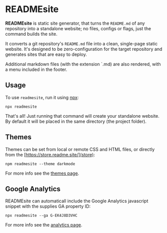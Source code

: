 # READMEsite

**READMEsite** is static site generator, that turns the `README.md` of any repository into a standalone website;
no files, configs or flags, just the command builds the site.

It converts a git repository's `README.md` file into a clean, single-page static website.
It's designed to be zero-configuration for the target repository and generates sites that are easy to deploy.

Additional markdown files (with the extension `.md) are also rendered, with a menu included in the footer.


## Usage

To use `readmesite`, run it using [npx](https://docs.npmjs.com/cli/v8/commands/npx):

```
npx readmesite
```

That's all! Just running that command will create your standalone website.
By default it will be placed in the same directory (the project folder).

## Themes

Themes can be set from local or remote CSS and HTML files, or directly from the [https://store.readme.site/](store):

```
npm readmesite --theme darkmode
```

For more info see the [themes page](/themes).


## Google Analytics

READMEsite can automaticall include the Google Analytics javascript snippet with the supplies GA property ID:

```
npx readmesite --ga G-EK4J8D3VHC
```

For more info see the [analytics page](/analytics).
